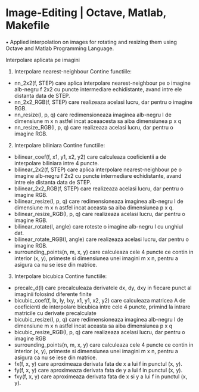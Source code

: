 # Image-Editing | Octave, Matlab, Makefile
• Applied interpolation on images for rotating and resizing them using Octave and Matlab Programming Language.

Interpolare aplicata pe imagini

1. Interpolare nearest-neighbour
   Contine functiile:
- nn_2x2(f, STEP) care aplica interpolare nearest-neighbour pe o imagine alb-negru f 2x2 cu
puncte intermediare echidistante, avand intre ele distanta data de STEP.
- nn_2x2_RGB(f, STEP) care realizeaza acelasi lucru, dar pentru o imagine RGB.
- nn_resize(I, p, q) care redimensioneaza imaginea alb-negru I de dimensiune m x n astfel incat
aceaacesta sa aiba dimensiunea p x q
- nn_resize_RGB(I, p, q) care realizeaza acelasi lucru, dar pentru o imagine RGB.

2. Interpolare biliniara
   Contine functiile:
- bilinear_coef(f, x1, y1, x2, y2) care calculeaza coeficientii a de interpolare biliniara intre 4
puncte.
- bilinear_2x2(f, STEP) care aplica interpolare nearest-neighbour pe o imagine alb-negru f
2x2 cu puncte intermediare echidistante, avand intre ele distanta data de STEP.
- bilinear_2x2_RGB(f, STEP) care realizeaza acelasi lucru, dar pentru o imagine RGB.
- bilinear_resize(I, p, q) care redimensioneaza imaginea alb-negru I de dimensiune m x n astfel incat
aceasta sa aiba dimensiunea p x q.
- bilinear_resize_RGB(I, p, q) care realizeaza acelasi lucru, dar pentru o imagine RGB.
- bilinear_rotate(I, angle) care roteste o imagine alb-negru I cu unghiul dat.
- bilinear_rotate_RGB(I, angle) care realizeaza acelasi lucru, dar pentru o imagine RGB.
- surrounding_points(n, m, x, y) care calculeaza cele 4 puncte ce contin in interior (x, y), 
primeste si dimensiunea unei imagini m x n, pentru a asigura ca nu se iese din matrice.

3. Interpolare bicubica
   Contine functiile:
- precalc_d(I) care precalculeaza derivatele dx, dy, dxy in fiecare punct al imaginii folosind
diferente finite
- bicubic_coef(f, Ix, Iy, Ixy, x1, y1, x2, y2) care calculeaza matricea A de coeficienti de
interpolare bicubica intre cele 4 puncte, primind la intrare matricile cu derivate precalculate
- bicubic_resize(I, p, q) care redimensioneaza imaginea alb-negru I de dimensiune m x n astfel incat
aceasta sa aiba dimensiunea p x q
- bicubic_resize_RGB(I, p, q) care realizeaza acelasi lucru, dar pentru o imagine RGB
- surrounding_points(n, m, x, y) care calculeaza cele 4 puncte ce contin in interior (x, y), 
primeste si dimensiunea unei imagini m x n, pentru a asigura ca nu se iese din matrice.
- fx(f, x, y) care aproximeaza derivata fata de x a lui f in punctul (x, y).
- fy(f, x, y)  care aproximeaza derivata fata de y a lui f in punctul (x, y).
- fxy(f, x, y)  care aproximeaza derivata fata de x si y a lui f in punctul (x, y).
